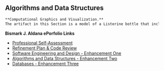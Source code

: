 ## Algorithms and Data Structures

```markdown
**Computational Graphics and Visualization.**   
The artifact in this Section is a model of a Listerine bottle that includes the use of different textures, lighting techniques, and rendering

```



**Bismark J. Aldana ePorfolio Links**<br>
* [Professional Self-Assessment](https://bizofsteel.github.io)<br>
* [Refinement Plan & Code Review](https://bizofsteel.github.io/Code_Review.html)<br>
* [Software Engineering and Design - Enhancement One](https://bizofsteel.github.io/Software_Engineering_and_Design.html)<br>
* [Algorithms and Data Structures - Enhancement Two](https://bizofsteel.github.io/Algorithms_and_Data_Structure.html)<br>
* [Databases - Enhancement Three](https://bizofsteel.github.io/Databases.html)
